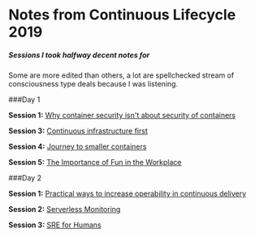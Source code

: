# Notes from Continuous Lifecycle 2019
##### Sessions I took halfway decent notes for
Some are more edited than others, a lot are spellchecked stream of consciousness type deals because I was listening.

###Day 1

**Session 1:**
[Why container security isn't about security of containers](./day-1-session-1.md)

**Session 3:**
[Continuous infrastructure first](./day-1-session-3.md)

**Session 4:**
[Journey to smaller containers](./day-1-session-4.md)

**Session 5:**
[The Importance of Fun in the Workplace](./day-1-session-5.md)

###Day 2

**Session 1:**
[Practical ways to increase operability in continuous delivery](./day-2-session-1.md)

**Session 2:**
[Serverless Monitoring](./day-2-session-2.md)

**Session 3:**
[SRE for Humans](./day-2-session-3.md)
